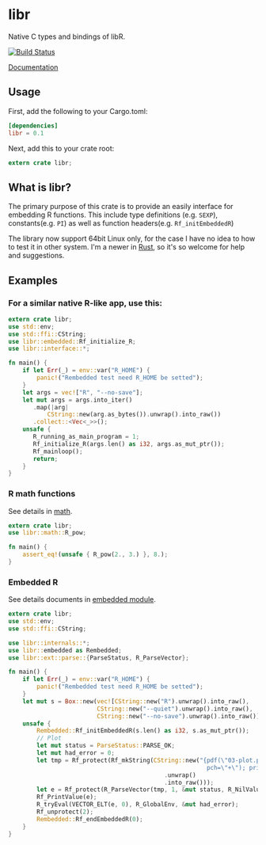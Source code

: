 libr
====

Native C types and bindings of libR.

[![Build Status](https://travis-ci.org/zisten/libr.rs.svg?branch=master)](https://travis-ci.org/zisten/libr.rs)

[Documentation](http://zisten.github.io/libr.rs/libr/index.html)

## Usage

First, add the following to your Cargo.toml:

```toml
[dependencies]
libr = 0.1
```

Next, add this to your crate root:

```rust
extern crate libr;
```

## What is libr?

The primary purpose of this crate is to provide an easily
interface for embedding R functions. This include type
definitions (e.g. `SEXP`), constants(e.g. `PI`) as well as
function headers(e.g. `Rf_initEmbeddedR`)

The library now support 64bit Linux only, for the case
I have no idea to how to test it in other system. I'm
a newer in [Rust](http://rust-lang.org), so it's so welcome
for help and suggestions.

## Examples

### For a similar native R-like app, use this:

```rust
extern crate libr;
use std::env;
use std::ffi::CString;
use libr::embedded::Rf_initialize_R;
use libr::interface::*;

fn main() {
    if let Err(_) = env::var("R_HOME") {
        panic!("Rembedded test need R_HOME be setted");
    }
    let args = vec!["R", "--no-save"];
    let mut args = args.into_iter()
       .map(|arg|
           CString::new(arg.as_bytes()).unwrap().into_raw())
       .collect::<Vec<_>>();
    unsafe {
       R_running_as_main_program = 1;
       Rf_initialize_R(args.len() as i32, args.as_mut_ptr());
       Rf_mainloop();
       return;
    }
}
```

### R math functions

See details in [math](math/index.html).

```rust
extern crate libr;
use libr::math::R_pow;

fn main() {
    assert_eq!(unsafe { R_pow(2., 3.) }, 8.);
}
```

### Embedded R

See details documents in [embedded module](embedded/index.html).

```rust
extern crate libr;
use std::env;
use std::ffi::CString;

use libr::internals::*;
use libr::embedded as Rembedded;
use libr::ext::parse::{ParseStatus, R_ParseVector};

fn main() {
    if let Err(_) = env::var("R_HOME") {
        panic!("Rembedded test need R_HOME be setted");
    }
    let mut s = Box::new(vec![CString::new("R").unwrap().into_raw(),
                         CString::new("--quiet").unwrap().into_raw(),
                         CString::new("--no-save").unwrap().into_raw()]);
    unsafe {
        Rembedded::Rf_initEmbeddedR(s.len() as i32, s.as_mut_ptr());
        // Plot
        let mut status = ParseStatus::PARSE_OK;
        let mut had_error = 0;
        let tmp = Rf_protect(Rf_mkString(CString::new("{pdf(\"03-plot.pdf\"); plot(1:10, \
                                                        pch=\"+\"); print(1:10)}")
                                            .unwrap()
                                            .into_raw()));
        let e = Rf_protect(R_ParseVector(tmp, 1, &mut status, R_NilValue));
        Rf_PrintValue(e);
        R_tryEval(VECTOR_ELT(e, 0), R_GlobalEnv, &mut had_error);
        Rf_unprotect(2);
        Rembedded::Rf_endEmbeddedR(0);
    }
}
```
